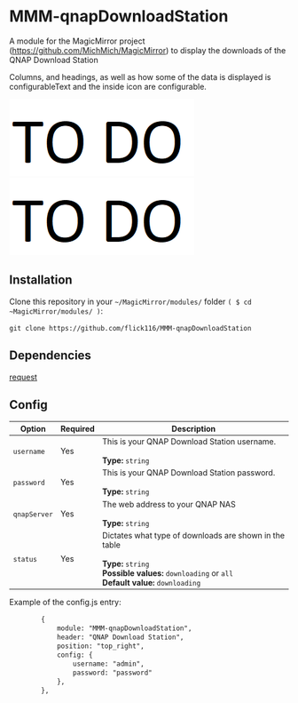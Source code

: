 # MMM-qnapDownloadStation
A module for the MagicMirror project (https://github.com/MichMich/MagicMirror) to display the downloads of the QNAP Download Station 

Columns, and headings, as well as how some of the data is displayed is configurableText and the inside icon are configurable.

![](images/1.png)
![](images/2.png)

## Installation

Clone this repository in your `~/MagicMirror/modules/` folder `( $ cd ~MagicMirror/modules/ )`:
```
git clone https://github.com/flick116/MMM-qnapDownloadStation
```
## Dependencies

[request](https://www.npmjs.com/package/request)

## Config

|Option|Required|Description|
|---|---|---|
|`username`|Yes|This is your QNAP Download Station username.<br><br>**Type:** `string`|
|`password`|Yes|This is your QNAP Download Station password.<br><br>**Type:** `string`|
|`qnapServer`|Yes|The web address to your QNAP NAS<br><br>**Type:** `string`|
|`status`|Yes|Dictates what type of downloads are shown in the table<br><br>**Type:** `string`<br>**Possible values:** `downloading` or `all` <br> **Default value:** `downloading`|

Example of the config.js entry:

```
		{
			module: "MMM-qnapDownloadStation",
			header: "QNAP Download Station",
			position: "top_right",
			config: {
				username: "admin",
				password: "password"
			},
		},
```